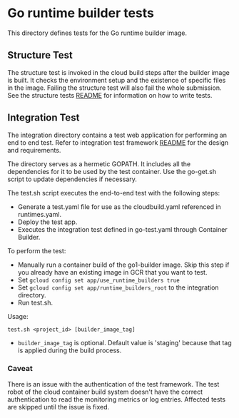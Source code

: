 # Go runtime builder tests

This directory defines tests for the Go runtime builder image.

## Structure Test
The structure test is invoked in the cloud build steps after the builder image
is built. It checks the environment setup and the existence of specific files
in the image. Failing the structure test will also fail the whole submission.
See the structure tests
[README](https://github.com/GoogleCloudPlatform/runtimes-common/blob/master/structure_tests/README.md)
for information on how to write tests.

## Integration Test
The integration directory contains a test web application for performing an end to end test.
Refer to integration test framework
[README](https://github.com/GoogleCloudPlatform/runtimes-common/tree/master/integration_tests)
for the design and requirements.

The directory serves as a hermetic GOPATH. It includes all the dependencies for
it to be used by the test container. Use the go-get.sh script to update
dependencies if necessary.

The test.sh script executes the end-to-end test with the following steps:
* Generate a test.yaml file for use as the cloudbuild.yaml referenced in runtimes.yaml.
* Deploy the test app.
* Executes the integration test defined in go-test.yaml through Container Builder.

To perform the test:
* Manually run a container build of the go1-builder image. Skip this step if
  you already have an existing image in GCR that you want to test.
* Set `gcloud config set app/use_runtime_builders true`
* Set `gcloud config set app/runtime_builders_root` to the integration
  directory.
* Run test.sh.

Usage:
```
test.sh <project_id> [builder_image_tag]
```
* `builder_image_tag` is optional. Default value is 'staging' because that tag
  is applied during the build process.

### Caveat
There is an issue with the authentication of the test framework.  The test
robot of the cloud container build system doesn't have the correct
authentication to read the monitoring metrics or log entries.
Affected tests are skipped until the issue is fixed.
